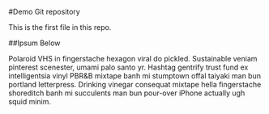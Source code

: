#Demo Git repository

This is the first file in this repo.

##Ipsum Below

Polaroid VHS in fingerstache hexagon viral do pickled. Sustainable veniam pinterest scenester, umami palo santo yr. Hashtag gentrify trust fund ex intelligentsia vinyl PBR&B mixtape banh mi stumptown offal taiyaki man bun portland letterpress. Drinking vinegar consequat mixtape hella fingerstache shoreditch banh mi succulents man bun pour-over iPhone actually ugh squid minim.